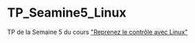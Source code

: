 # TP_Seamine5_Linux
TP de la Semaine 5 du cours ["Reprenez le contrôle avec Linux"](https://openclassrooms.com/courses/reprenez-le-controle-a-l-aide-de-linux)
